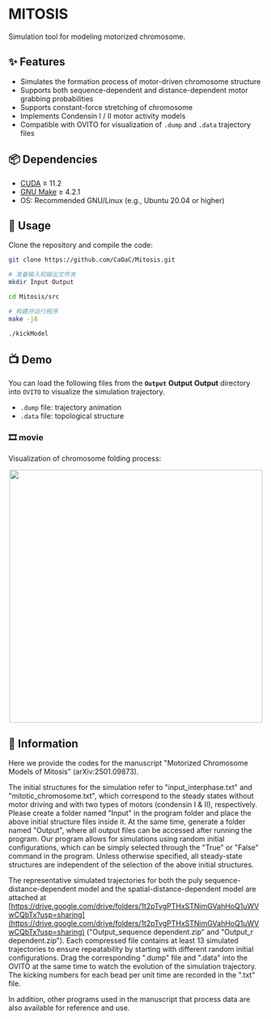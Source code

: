 # MITOSIS

Simulation tool for modeling motorized chromosome.



## ✨ Features



- Simulates the formation process of motor-driven chromosome structure
- Supports both sequence-dependent and distance-dependent motor grabbing probabilities
- Supports constant-force stretching of chromosome
- Implements Condensin I / II motor activity models
- Compatible with OVITO for visualization of `.dump` and `.data` trajectory files

## 📦 Dependencies



- [CUDA](https://developer.nvidia.com/cuda-downloads) ≥ 11.2
- [GNU Make](https://www.gnu.org/software/make/) ≥ 4.2.1
- OS: Recommended GNU/Linux (e.g., Ubuntu 20.04 or higher)



## 🚀 Usage



Clone the repository and compile the code:

```bash
git clone https://github.com/CaOaC/Mitosis.git

# 准备输入和输出文件夹
mkdir Input Output

cd Mitosis/src

# 构建并运行程序
make -j8

./kickModel
```





## 📺 Demo



You can load the following files from the **`Output`** **Output** **Output** directory into `OVITO` to visualize the simulation trajectory.

- `.dump` file: trajectory animation
- `.data` file: topological structure


<h3>🎞️ movie </h3>



<p>Visualization of chromosome folding process:</p>



<div align="center">



  <img src="./media/demo.gif" width="500"/>



</div>






## 🧾 Information



Here we provide the codes for the manuscript "Motorized Chromosome Models of Mitosis" (arXiv:2501.09873).



The initial structures for the simulation refer to "input_interphase.txt" and "mitotic_chromosome.txt", which correspond to the steady states without motor driving and with two types of motors (condensin I & II), respectively. Please create a folder named "Input" in the program folder and place the above initial structure files inside it. At the same time, generate a folder named "Output", where all output files can be accessed after running the program. Our program allows for simulations using random initial configurations, which can be simply selected through the "True" or "False" command in the program. Unless otherwise specified, all steady-state structures are independent of the selection of the above initial structures.



The representative simulated trajectories for both the puly sequence-distance-dependent model and the spatial-distance-dependent model are attached at [https://drive.google.com/drive/folders/1t2pTvgPTHxSTNimGVahHoQ1uWVwCQbTx?usp=sharing](https://drive.google.com/drive/folders/1t2pTvgPTHxSTNimGVahHoQ1uWVwCQbTx?usp=sharing) ("Output_sequence dependent.zip" and "Output_r dependent.zip"). Each compressed file contains at least 13 simulated trajectories to ensure repeatability by starting with different random initial configurations. Drag the corresponding ".dump" file and ".data" into the OVITO at the same time to watch the evolution of the simulation trajectory. The kicking numbers for each bead per unit time are recorded in the ".txt" file.



In addition, other programs used in the manuscript that process data are also available for reference and use.